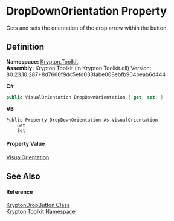 # DropDownOrientation Property


Gets and sets the orientation of the drop arrow within the button.



## Definition
**Namespace:** <a href="79d2eac2-21f4-54ff-7552-b20c33c30600.md">Krypton.Toolkit</a>  
**Assembly:** Krypton.Toolkit (in Krypton.Toolkit.dll) Version: 80.23.10.287+8d7660f9dc5efd033fabe008ebfb904beab6d444

**C#**
``` C#
public VisualOrientation DropDownOrientation { get; set; }
```
**VB**
``` VB
Public Property DropDownOrientation As VisualOrientation
	Get
	Set
```



#### Property Value
<a href="d38051f8-c2cc-e81c-0029-02f7ad46f2fa.md">VisualOrientation</a>

## See Also


#### Reference
<a href="14cbbe90-014f-3c64-94f2-997393d8d231.md">KryptonDropButton Class</a>  
<a href="79d2eac2-21f4-54ff-7552-b20c33c30600.md">Krypton.Toolkit Namespace</a>  
